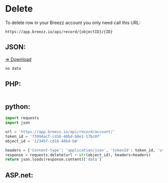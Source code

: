 # Delete

To delete row in your Breezz account you only need call this URL:

```
https://app.breezz.io/api/record/{objectID}/{ID}
```

## JSON: 
<a href="">=> Download</a>

```javascript
no data
```

## PHP:

```php

```

## python:

```python
import requests
import json

url = 'https://app.breezz.io/api/record/account/'
token_id = '73994acf-cd16-48bd-b8e1-17bc8f'
object_id = '12345f-cd16-48bd-b8'

headers = {'Content-type': 'application/json', 'tokenId': token_id, 'utc_time' : str(1)}
response = requests.delete(url + str(object_id), headers=headers)
return json.loads(response.content)['data']
```

## ASP.net:

```c#

```
